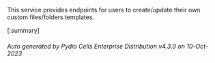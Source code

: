 






This service provides endpoints for users to create/update their own custom files/folders templates.

[:summary]

###### Auto generated by Pydio Cells Enterprise Distribution v4.3.0 on 10-Oct-2023
